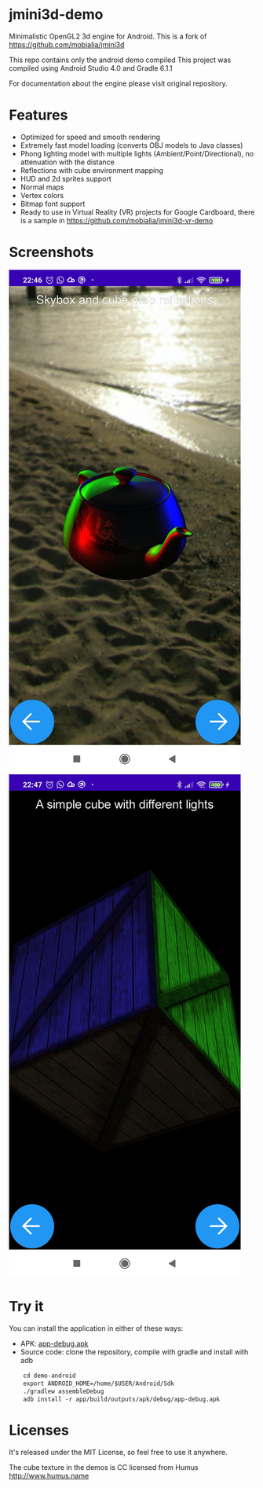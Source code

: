 jmini3d-demo
============

Minimalistic OpenGL2 3d engine for Android.
This is a fork of https://github.com/mobialia/jmini3d

This repo contains only the android demo compiled
This project was compiled using Android Studio 4.0 and Gradle 6.1.1

For documentation about the engine please visit original repository.


Features
========

* Optimized for speed and smooth rendering
* Extremely fast model loading (converts OBJ models to Java classes)
* Phong lighting model with multiple lights (Ambient/Point/Directional), no attenuation with the distance
* Reflections with cube environment mapping
* HUD and 2d sprites support
* Normal maps
* Vertex colors
* Bitmap font support
* Ready to use in Virtual Reality (VR) projects for Google Cardboard, there is a sample in https://github.com/mobialia/jmini3d-vr-demo


Screenshots
===========

![Screenshot1](screenshots/screenshot1.jpg)
![Screenshot1](screenshots/screenshot2.jpg)


Try it
======

You can install the application in either of these ways:

  * APK: [app-debug.apk](demo-android/app/build/outputs/apk/debug/app-debug.apk)
  * Source code: clone the repository, compile with gradle and install with adb

```
    cd demo-android
    export ANDROID_HOME=/home/$USER/Android/Sdk
    ./gradlew assembleDebug
    adb install -r app/build/outputs/apk/debug/app-debug.apk

```


Licenses
========

It's released under the MIT License, so feel free to use it anywhere.

The cube texture in the demos is CC licensed from Humus http://www.humus.name
